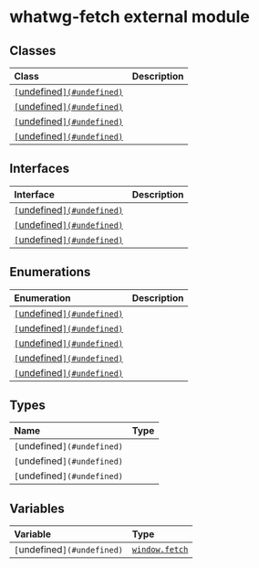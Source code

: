 # whatwg-fetch external module



## Classes

| Class	   |  Description |
|:-------------|:---------------|
| [`[`undefined`](#undefined)`](./whatwg-fetch/request.md)     |  |
| [`[`undefined`](#undefined)`](./whatwg-fetch/headers.md)     |  |
| [`[`undefined`](#undefined)`](./whatwg-fetch/body.md)     |  |
| [`[`undefined`](#undefined)`](./whatwg-fetch/response.md)     |  |



## Interfaces

| Interface	   |  Description |
|:-------------|:---------------|
| [`[`undefined`](#undefined)`](./whatwg-fetch/requestinit.md)   |   |
| [`[`undefined`](#undefined)`](./whatwg-fetch/responseinit.md)   |   |
| [`[`undefined`](#undefined)`](./whatwg-fetch/window.md)   |   |



## Enumerations

| Enumeration	   | Description|
|:-----------|:------------|
|[`[`undefined`](#undefined)`](./whatwg-fetch/requestcontext.md)    |  |
|[`[`undefined`](#undefined)`](./whatwg-fetch/requestmode.md)    |  |
|[`[`undefined`](#undefined)`](./whatwg-fetch/requestcredentials.md)    |  |
|[`[`undefined`](#undefined)`](./whatwg-fetch/requestcache.md)    |  |
|[`[`undefined`](#undefined)`](./whatwg-fetch/responsetype.md)    |  |


## Types

| Name	   |  Type |
|:-----------|:------------|
|`[`undefined`](#undefined)`   |  |
|`[`undefined`](#undefined)`   |  |
|`[`undefined`](#undefined)`   |  |



## Variables

| Variable	   | Type|
|:-----------|:------------|
|`[`undefined`](#undefined)`   | [`window.fetch`](../whatwg-fetch/window.md#fetch) |


